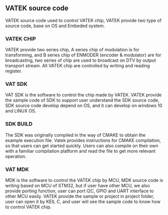 ## VATEK source code
VATEK source code used to control VATEK chip, VATEK provide two type of source code, base on OS and Embeded system.
### VATEK CHIP
VATEK provide two series chip, A series chip of modulation is for transforming, and B series chip of ENMODER (encoder & modulator) are for broadcasting, two series of chip are used to broadcast on DTV by output transport stream. All VATEK chip are controlled by writing and reading register.
### VAT SDK
VAT SDK is the software to control the chip made by VATEK. VATEK provide the sample code of SDK to support user understand the SDK source code, SDK source code develop depend on OS, and it can develop on windows 10 and LINUX OS.
### SDK BUILD
The SDK was originally compiled in the way of CMAKE to obtain the example execution file. Vatek provides instructions for CMAKE compilation, so that users can get started quickly. Users can also compile on their own with a familiar compilation platform and read the file to get more relevant operation.
### VAT MDK
MDK is the software to control the VATEK chip by MCU, MDK source code is writing based on MCU of STM32, but if user have other MCU, we also provide porting function, user can port I2C, GPIO and UART interface to other MCU easily. VATEK provide the sample or project in project folder, user can open it by KEIL C, and user will see the sample code to know how to control VATEK chip.
